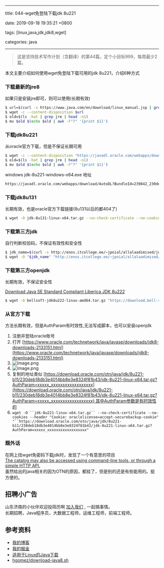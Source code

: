 
---

title: 044-wget免登陆下载jdk 8u221

date: 2019-09-18 19:35:21 +0800

tags: [linux,java,jdk,jdk8,wget]

categories: java

---

> 这是坚持技术写作计划（含翻译）的第44篇，定个小目标999，每周最少2篇。


本文主要介绍如何使用wget免登陆下载可用的jdk 8u221，介绍6种方式

<!-- more -->

<a name="XqNyt"></a>
### 下载最新的jre8
如果只是安装jre即可，则可以使用(长期有效)

```bash
$ url=$(curl -s https://www.java.com/en/download/linux_manual.jsp | grep -E ".*x64.*javadl" | grep -v "RPM" | sed "s/.*href=\"//g;s/\".*//g" | head -n 1)
$ wget -c --content-disposition $url
$ old=$(ls -hat | grep jre | head -n1)
$ mv $old $(echo $old | awk -F"?" '{print $1}')
```

<a name="pUie1"></a>
### 下载jdk8u221
从oracle官方下载，但是不保证长期可用
```bash
$ wget -c --content-disposition "https://javadl.oracle.com/webapps/download/AutoDL?BundleId=239835_230deb18db3e4014bb8e3e8324f81b43"
$ old=$(ls -hat | grep jre | head -n1)
$ mv $old $(echo $old | awk -F"?" '{print $1}')
```

windows jdk-8u221-windows-x64.exe 地址

```bash
https://javadl.oracle.com/webapps/download/AutoDL?BundleId=239842_230deb18db3e4014bb8e3e8324f81b43
```

<a name="gRz5N"></a>
### 下载jdk8u131

长期有效，也是oracle官方下载链接(8u131以后的都404了)

```bash
$ wget -O jdk-8u131-linux-x64.tar.gz --no-check-certificate --no-cookies --header "Cookie: oraclelicense=accept-securebackup-cookie" http://download.oracle.com/otn-pub/java/jdk/8u131-b11/d54c1d3a095b4ff2b6607d096fa80163/jdk-8u131-linux-x64.tar.gz
```

<a name="5tYNj"></a>
### 下载第三方jdk
自行判断校验码，不保证有效性和安全性
```bash
$ jdk_name=$(curl -s http://enos.itcollege.ee/~jpoial/allalaadimised/jdk8/ | grep tar.gz | grep -v demo |sed "s/.*href=\"//g;s/\".*//g"|head -n 1)
$ wget -O "$jdk_name" "http://enos.itcollege.ee/~jpoial/allalaadimised/jdk8/$jdk_name"
```

<a name="XmBCl"></a>
### 下载第三方openjdk

长期有效，不保证安全性

[Download Java SE Standard Compliant Liberica JDK 8u222](https://bell-sw.com/pages/java-8u222/)

```bash
$ wget -O bellsoft-jdk8u222-linux-amd64.tar.gz "https://download.bell-sw.com/java/8u222/bellsoft-jdk8u222-linux-amd64.tar.gz"
```

<a name="VPFA2"></a>
### 从官方下载
方法长期有效，但是AuthParam有时效性,无法写成脚本，也可以安装openjdk

1. 注册并登陆oracle账号
1. 打开 [https://www.oracle.com/technetwork/java/javase/downloads/jdk8-downloads-2133151.html](https://www.oracle.com/technetwork/java/javase/downloads/jdk8-downloads-2133151.html)
1. ![image.png](https://cdn.nlark.com/yuque/0/2019/png/226273/1568853475035-279da7c9-a353-4be0-8515-e640e3cdb248.png#align=left&display=inline&height=423&name=image.png&originHeight=423&originWidth=703&size=75666&status=done&width=703)
1. ![image.png](https://cdn.nlark.com/yuque/0/2019/png/226273/1568853516316-68e23846-09d1-47fc-83b5-bd0d8d55ffe5.png#align=left&display=inline&height=227&name=image.png&originHeight=227&originWidth=902&size=32289&status=done&width=902)
1. 复制的地址类似 [https://download.oracle.com/otn/java/jdk/8u221-b11/230deb18db3e4014bb8e3e8324f81b43/jdk-8u221-linux-x64.tar.gz?AuthParam=xxxxx_xxxxxxxxxxxxxxxxxx](https://download.oracle.com/otn/java/jdk/8u221-b11/230deb18db3e4014bb8e3e8324f81b43/jdk-8u221-linux-x64.tar.gz?AuthParam=xxxxx_xxxxxxxxxxxxxxxxxx) 其中AuthParam参数是有时效性的
1. `wget -O ``jdk-8u221-linux-x64.tar.gz`` --no-check-certificate --no-cookies --header "Cookie: oraclelicense=accept-securebackup-cookie" "``https://download.oracle.com/otn/java/jdk/8u221-b11/230deb18db3e4014bb8e3e8324f81b43/jdk-8u221-linux-x64.tar.gz?AuthParam=xxxxx_xxxxxxxxxxxxxxxxxx"`

<a name="ZTBsf"></a>
### 题外话
在网上找wget免密码下载jdk时，发现了一个有意思的项目<br />[The catalog may also be accessed using command-line tools, or through a simple HTTP API.](https://lv.binarybabel.org/catalog) <br />虽然给出的java相关的因为OTN的原因，都挂了，但是别的还是有些能用的。挺方便的。

<a name="fb674066"></a>
## 招聘小广告

山东济南的小伙伴欢迎投简历啊 [加入我们](https://www.shunnengnet.com/index.php/Home/Contact/join.html) , 一起搞事情。<br />长期招聘，Java程序员，大数据工程师，运维工程师，前端工程师。

<a name="35808e79"></a>
## 参考资料

- [我的博客](https://anjia0532.github.io/2019/09/18/wget-jdk-8u221)
- [我的掘金](https://juejin.im/post/5d82d3fbf265da039929a9d9)
- [适用于Linux的Java下载](https://www.java.com/en/download/linux_manual.jsp)
- [hgomez/download-java8.sh](https://gist.github.com/hgomez/9650687)

